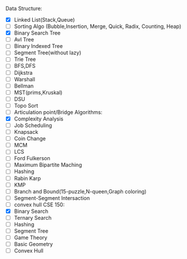 ---
---
Data Structure:
- [x] Linked List(Stack,Queue)
- [ ] Sorting Algo (Bubble,Insertion, Merge, Quick, Radix, Counting, Heap)
- [x] Binary Search Tree
- [ ] Avl Tree
- [ ] Binary Indexed Tree
- [ ] Segment Tree(without lazy)
- [ ] Trie Tree
- [ ] BFS,DFS
- [ ] Dijkstra
- [ ] Warshall
- [ ] Bellman
- [ ] MST(prims,Kruskal)
- [ ] DSU
- [ ] Topo Sort
- [ ] Articulation point/Bridge
Algorithms:
- [x] Complexity Analysis
- [ ] Job Scheduling
- [ ] Knapsack
- [ ] Coin Change
- [ ] MCM
- [ ] LCS
- [ ] Ford Fulkerson
- [ ] Maximum Bipartite Maching
- [ ] Hashing
- [ ] Rabin Karp
- [ ] KMP
- [ ] Branch and Bound(15-puzzle,N-queen,Graph coloring)
- [ ] Segment-Segment Intersaction
- [ ] convex hull
CSE 150:
- [x] Binary Search
- [ ] Ternary Search
- [ ] Hashing
- [ ] Segment Tree
- [ ] Game Theory
- [ ] Basic Geometry
- [ ] Convex Hull
